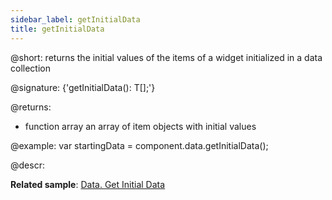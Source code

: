 ```yaml
---
sidebar_label: getInitialData
title: getInitialData
---          
```


@short: returns the initial values of the items of a widget initialized in a data collection

@signature: {'getInitialData(): T[];'}

@returns:
- function        array      an array of item objects with initial values

@example:
var startingData = component.data.getInitialData();


@descr:

**Related sample**: [Data. Get Initial Data](https://snippet.dhtmlx.com/l6wun9j4)